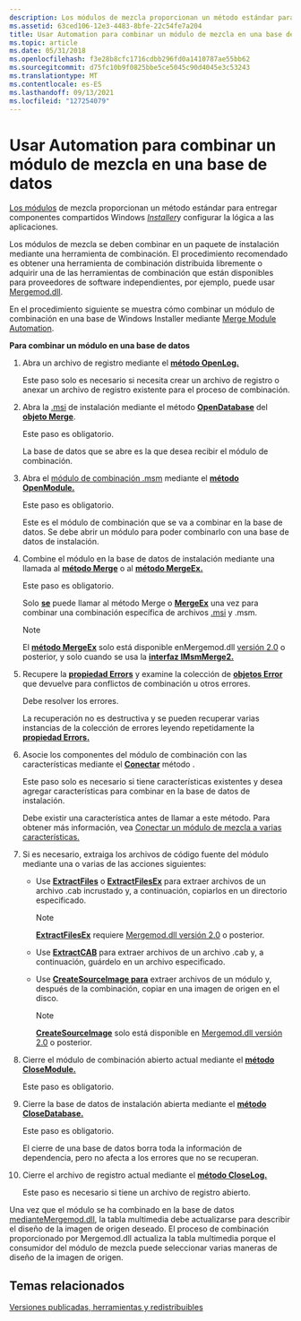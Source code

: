 ```yaml
---
description: Los módulos de mezcla proporcionan un método estándar para entregar componentes compartidos Windows Installer y configurar la lógica a las aplicaciones.
ms.assetid: 63ced106-12e3-4483-8bfe-22c54fe7a204
title: Usar Automation para combinar un módulo de mezcla en una base de datos
ms.topic: article
ms.date: 05/31/2018
ms.openlocfilehash: f3e28b8cfc1716cdbb296fd0a1410787ae55bb62
ms.sourcegitcommit: d75fc10b9f0825bbe5ce5045c90d4045e3c53243
ms.translationtype: MT
ms.contentlocale: es-ES
ms.lasthandoff: 09/13/2021
ms.locfileid: "127254079"
---
```

# <a name="using-automation-to-merge-a-merge-module-into-a-database"></a>Usar Automation para combinar un módulo de mezcla en una base de datos

[Los módulos](merge-modules.md) de mezcla proporcionan un método estándar para entregar componentes compartidos Windows [*Installer*](c-gly.md)y configurar la lógica a las aplicaciones.

Los módulos de mezcla se deben combinar en un paquete de instalación mediante una herramienta de combinación. El procedimiento recomendado es obtener una herramienta de combinación distribuida libremente o adquirir una de las herramientas de combinación que están disponibles para proveedores de software independientes, por ejemplo, puede usar [Mergemod.dll](merge-module-automation.md).

En el procedimiento siguiente se muestra cómo combinar un módulo de combinación en una base de Windows Installer mediante [Merge Module Automation](merge-module-automation.md).

**Para combinar un módulo en una base de datos**

1.  Abra un archivo de registro mediante el [**método OpenLog.**](merge-openlog.md)

    Este paso solo es necesario si necesita crear un archivo de registro o anexar un archivo de registro existente para el proceso de combinación.

2.  Abra la [.msi](windows-installer-file-extensions.md) de instalación mediante el método [**OpenDatabase**](merge-opendatabase.md) del [**objeto Merge**](merge-object.md).

    Este paso es obligatorio.

    La base de datos que se abre es la que desea recibir el módulo de combinación.

3.  Abra el [módulo de combinación .msm](windows-installer-file-extensions.md) mediante el [**método OpenModule.**](merge-openmodule.md)

    Este paso es obligatorio.

    Este es el módulo de combinación que se va a combinar en la base de datos. Se debe abrir un módulo para poder combinarlo con una base de datos de instalación.

4.  Combine el módulo en la base de datos de instalación mediante una llamada al [**método Merge**](merge-object.md) o al [**método MergeEx.**](merge-mergeex.md)

    Este paso es obligatorio.

    Solo [**se**](merge-object.md) puede llamar al método Merge o [**MergeEx**](merge-mergeex.md) una vez para combinar una combinación específica de archivos [.msi](windows-installer-file-extensions.md) y .msm.

    > [!Note]  
    > El [**método MergeEx**](merge-mergeex.md) solo está disponible enMergemod.dll [versión 2.0](merge-module-automation.md) o posterior, y solo cuando se usa la [**interfaz IMsmMerge2.**](/windows/desktop/api/Mergemod/nn-mergemod-imsmmerge2)

     

5.  Recupere la [**propiedad Errors**](merge-errors.md) y examine la colección de [**objetos Error**](error-object.md) que devuelve para conflictos de combinación u otros errores.

    Debe resolver los errores.

    La recuperación no es destructiva y se pueden recuperar varias instancias de la colección de errores leyendo repetidamente la [**propiedad Errors.**](merge-errors.md)

6.  Asocie los componentes del módulo de combinación con las características mediante el [**Conectar**](merge-connect.md) método .

    Este paso solo es necesario si tiene características existentes y desea agregar características para combinar en la base de datos de instalación.

    Debe existir una característica antes de llamar a este método. Para obtener más información, vea [Conectar un módulo de mezcla a varias características.](connecting-a-merge-module-to-multiple-features.md)

7.  Si es necesario, extraiga los archivos de código fuente del módulo mediante una o varias de las acciones siguientes:
    -   Use [**ExtractFiles**](merge-extractfiles.md) o [**ExtractFilesEx**](merge-extractfilesex.md) para extraer archivos de un archivo .cab incrustado y, a continuación, copiarlos en un directorio especificado.
        > [!Note]  
        > [**ExtractFilesEx**](merge-extractfilesex.md) requiere [Mergemod.dll versión 2.0](merge-module-automation.md) o posterior.

         

    -   Use [**ExtractCAB**](merge-extractcab.md) para extraer archivos de un archivo .cab y, a continuación, guárdelo en un archivo especificado.
    -   Use [**CreateSourceImage para**](merge-createsourceimage.md) extraer archivos de un módulo y, después de la combinación, copiar en una imagen de origen en el disco.
        > [!Note]  
        > [**CreateSourceImage**](merge-createsourceimage.md) solo está disponible en [Mergemod.dll versión 2.0](merge-module-automation.md) o posterior.

         
8.  Cierre el módulo de combinación abierto actual mediante el [**método CloseModule.**](merge-closemodule.md)

    Este paso es obligatorio.

9.  Cierre la base de datos de instalación abierta mediante el [**método CloseDatabase.**](merge-closedatabase.md)

    Este paso es obligatorio.

    El cierre de una base de datos borra toda la información de dependencia, pero no afecta a los errores que no se recuperan.

10. Cierre el archivo de registro actual mediante el [**método CloseLog.**](merge-closelog.md)

    Este paso es necesario si tiene un archivo de registro abierto.

Una vez que el módulo se ha combinado [](media-table.md) en la base de datos [medianteMergemod.dll](merge-module-automation.md), la tabla multimedia debe actualizarse para describir el diseño de la imagen de origen deseado. El proceso de combinación proporcionado por Mergemod.dll actualiza la tabla multimedia porque el consumidor del módulo de mezcla puede seleccionar varias maneras de diseño de la imagen de origen.

## <a name="related-topics"></a>Temas relacionados

<dl> <dt>

[Versiones publicadas, herramientas y redistribuibles](released-versions-tools-and-redistributables.md)
</dt> </dl>

 

 



